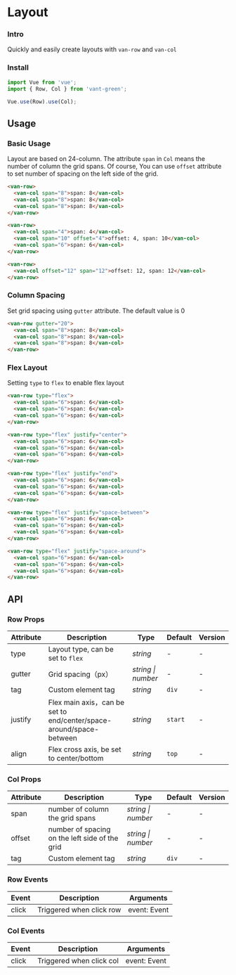 # Layout

### Intro

Quickly and easily create layouts with `van-row` and `van-col`

### Install

``` javascript
import Vue from 'vue';
import { Row, Col } from 'vant-green';

Vue.use(Row).use(Col);
```

## Usage

### Basic Usage

Layout are based on 24-column. The attribute `span` in `Col` means the number of column the grid spans. Of course, You can use `offset` attribute to set number of spacing on the left side of the grid.

```html
<van-row>
  <van-col span="8">span: 8</van-col>
  <van-col span="8">span: 8</van-col>
  <van-col span="8">span: 8</van-col>
</van-row>

<van-row>
  <van-col span="4">span: 4</van-col>
  <van-col span="10" offset="4">offset: 4, span: 10</van-col>
  <van-col span="6">span: 6</van-col>
</van-row>

<van-row>
  <van-col offset="12" span="12">offset: 12, span: 12</van-col>
</van-row>
```


### Column Spacing

Set grid spacing using `gutter` attribute. The default value is 0


```html
<van-row gutter="20">
  <van-col span="8">span: 8</van-col>
  <van-col span="8">span: 8</van-col>
  <van-col span="8">span: 8</van-col>
</van-row>
```

### Flex Layout

Setting `type` to `flex` to enable flex layout

```html
<van-row type="flex">
  <van-col span="6">span: 6</van-col>
  <van-col span="6">span: 6</van-col>
  <van-col span="6">span: 6</van-col>
</van-row>

<van-row type="flex" justify="center">
  <van-col span="6">span: 6</van-col>
  <van-col span="6">span: 6</van-col>
  <van-col span="6">span: 6</van-col>
</van-row>

<van-row type="flex" justify="end">
  <van-col span="6">span: 6</van-col>
  <van-col span="6">span: 6</van-col>
  <van-col span="6">span: 6</van-col>
</van-row>

<van-row type="flex" justify="space-between">
  <van-col span="6">span: 6</van-col>
  <van-col span="6">span: 6</van-col>
  <van-col span="6">span: 6</van-col>
</van-row>

<van-row type="flex" justify="space-around">
  <van-col span="6">span: 6</van-col>
  <van-col span="6">span: 6</van-col>
  <van-col span="6">span: 6</van-col>
</van-row>
```

## API

### Row Props

| Attribute | Description | Type | Default | Version |
|------|------|------|------|------|
| type | Layout type, can be set to `flex` | *string* | - | - |
| gutter | Grid spacing（px） | *string \| number* | - | - |
| tag | Custom element tag | *string* | `div` | - |
| justify | Flex main axis，can be set to  end/center/space-around/space-between | *string* | `start` | - |
| align | Flex cross axis, be set to  center/bottom | *string* | `top` | - |

### Col Props

| Attribute | Description | Type | Default | Version |
|------|------|------|------|------|
| span | number of column the grid spans | *string \| number* | - | - |
| offset | number of spacing on the left side of the grid | *string \| number* | - | - |
| tag | Custom element tag | *string* | `div` | - |

### Row Events

| Event | Description | Arguments |
|------|------|------|
| click | Triggered when click row | event: Event |

### Col Events

| Event | Description | Arguments |
|------|------|------|
| click | Triggered when click col | event: Event |
